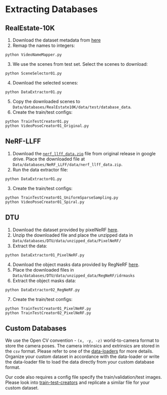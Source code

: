 # Extracting Databases

## RealEstate-10K
1. Download the dataset metadata from [here](https://google.github.io/realestate10k/download.html)
2. Remap the names to integers:
```shell
python VideoNameMapper.py
```
3. We use the scenes from test set. Select the scenes to download:
```shell
python SceneSelector01.py
```
4. Download the selected scenes:
```shell
python DataExtractor01.py
```
5. Copy the downloaded scenes to `Data/databases/RealEstate10K/data/test/database_data`.
6. Create the train/test configs: 
```shell
python TrainTestCreator01.py
python VideoPoseCreator01_Original.py
```

## NeRF-LLFF
1. Download the [`nerf_llff_data.zip`](https://drive.google.com/file/d/16VnMcF1KJYxN9QId6TClMsZRahHNMW5g/view?usp=share_link) file from original release in google drive. Place the downloaded file at `Data/databases/NeRF_LLFF/data/nerf_llff_data.zip`.
2. Run the data extractor file:
```shell
python DataExtractor01.py
```
3. Create the train/test configs: 
```shell
python TrainTestCreator01_UniformSparseSampling.py
python VideoPoseCreator01_Spiral.py
```

## DTU
1. Download the dataset provided by pixelNeRF [here](https://drive.google.com/file/d/1aTSmJa8Oo2qCc2Ce2kT90MHEA6UTSBKj/view?usp=share_link).
2. Unzip the downloaded file and place the unzipped data in `Data/databases/DTU/data/unzipped_data/PixelNeRF/`
3. Extract the data:
```shell
python DataExtractor01_PixelNeRF.py
```
4. Download the object masks data provided by RegNeRF [here](https://drive.google.com/file/d/1Yt5T3LJ9DZDiHbtd9PDFNHqJAd7wt-_E/view?usp=sharing).
5. Place the downloaded files in `Data/databases/DTU/data/unzipped_data/RegNeRF/idrmasks`
6. Extract the object masks data:
```shell
python DataExtractor02_RegNeRF.py
```
7. Create the train/test configs: 
```shell
python TrainTestCreator01_PixelNeRF.py
python TrainTestCreator02_PixelNeRF.py
```

## Custom Databases
We use the Open CV convention - `(x, -y, -z)` world-to-camera format to store the camera poses. The camera intrinsics and extrinsics are stored in the `csv` format. Please refer to one of the [data-loaders](../data_loaders/RealEstateDataLoader01.py) for more details. Organize your custom dataset in accordance with the data-loader or write the data-loader file to load the data directly from your custom database format.

Our code also requires a config file specify the train/validation/test images. Please look into [train-test-creators](real_estate_10k/train_test_creators/TrainTestCreator01.py) and replicate a similar file for your custom dataset.
